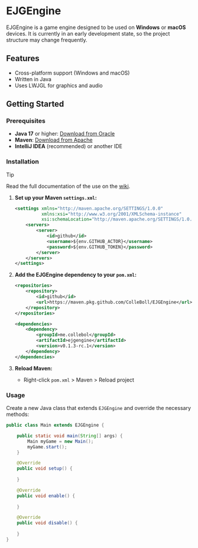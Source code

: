 # EJGEngine

EJGEngine is a game engine designed to be used on **Windows** or **macOS** devices. It is currently in an early development state, so the project structure may change frequently.

## Features

- Cross-platform support (Windows and macOS)
- Written in Java
- Uses LWJGL for graphics and audio

## Getting Started

### Prerequisites

- **Java 17** or higher: [Download from Oracle](https://www.oracle.com/java/technologies/downloads/)
- **Maven**: [Download from Apache](https://maven.apache.org/download.cgi)
- **IntelliJ IDEA** (recommended) or another IDE

### Installation
> [!TIP]
> Read the full documentation of the use on the [wiki](https://github.com/ColleBoll/EJGEngine/wiki).

1. **Set up your Maven `settings.xml`:**
    ```xml
    <settings xmlns="http://maven.apache.org/SETTINGS/1.0.0"
              xmlns:xsi="http://www.w3.org/2001/XMLSchema-instance"
              xsi:schemaLocation="http://maven.apache.org/SETTINGS/1.0.0 http://maven.apache.org/xsd/settings-1.0.0.xsd">
        <servers>
            <server>
                <id>github</id>
                <username>${env.GITHUB_ACTOR}</username>
                <password>${env.GITHUB_TOKEN}</password>
            </server>
        </servers>
    </settings>
    ```

2. **Add the EJGEngine dependency to your `pom.xml`:**
    ```xml
    <repositories>
        <repository>
            <id>github</id>
            <url>https://maven.pkg.github.com/ColleBoll/EJGEngine</url>
        </repository>
    </repositories>

    <dependencies>
        <dependency>
            <groupId>me.collebol</groupId>
            <artifactId>ejgengine</artifactId>
            <version>v0.1.3-rc.1</version>
        </dependency>
    </dependencies>
    ```

3. **Reload Maven:**
    - Right-click `pom.xml` > Maven > Reload project

### Usage

Create a new Java class that extends `EJGEngine` and override the necessary methods:

```java
public class Main extends EJGEngine {

    public static void main(String[] args) {
        Main myGame = new Main();
        myGame.start();
    }

    @Override
    public void setup() {
        
    }

    @Override
    public void enable() {
        
    }

    @Override
    public void disable() {
        
    }
}
```
